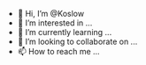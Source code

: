 - 👋 Hi, I’m @Koslow
- 👀 I’m interested in ...
- 🌱 I’m currently learning ...
- 💞️ I’m looking to collaborate on ...
- 📫 How to reach me ...

<!---
Koslow/Koslow is a ✨ special ✨ repository because its `README.md` (this file) appears on your GitHub profile.
You can click the Preview link to take a look at your changes.
--->
